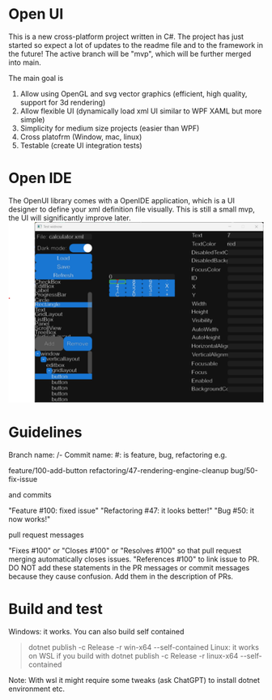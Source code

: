 # Open UI
This is a new cross-platform project written in C#.
The project has just started so expect a lot of updates to the readme file and to the framework in the future!
The active branch will be "mvp", which will be further merged into main.

The main goal is
1. Allow using OpenGL and svg vector graphics (efficient, high quality, support for 3d rendering)
2. Allow flexible UI (dynamically load xml UI similar to WPF XAML but more simple)
3. Simplicity for medium size projects (easier than WPF)
4. Cross platofrm (Window, mac, linux)
5. Testable (create UI integration tests)

# Open IDE
The OpenUI library comes with a OpenIDE application, which is a UI designer to define your xml definition file visually.
This is still a small mvp, the UI will significantly improve later.
![OpenIDE](doc/Demo.png)

# Guidelines
Branch name: <type>/<issue number>-<description>
Commit name: <type> #<issue number>: <message>
<type> is feature, bug, refactoring
e.g.

feature/100-add-button
refactoring/47-rendering-engine-cleanup
bug/50-fix-issue

and commits

"Feature #100: fixed issue"
"Refactoring #47: it looks better!"
"Bug #50: it now works!"

pull request messages

"Fixes #100" or "Closes #100" or "Resolves #100" so that pull request merging automatically closes issues.
"References #100" to link issue to PR.
DO NOT add these statements in the PR messages or commit messages because they cause confusion. Add them in the description of PRs.

# Build and test
Windows: it works. You can also build self contained
> dotnet publish -c Release -r win-x64 --self-contained
Linux: it works on WSL if you build with
> dotnet publish -c Release -r linux-x64 --self-contained

Note: With wsl it might require some tweaks (ask ChatGPT) to install dotnet environment etc.
